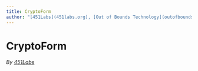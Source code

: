 ```yaml
---
title: CryptoForm
author: "[451Labs](451labs.org), [Out of Bounds Technology](outofbounds.technology)"
---
```


CryptoForm
==========

*By [451Labs](451labs.org)*

